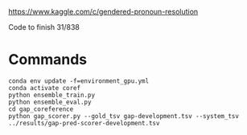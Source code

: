 https://www.kaggle.com/c/gendered-pronoun-resolution

Code to finish 31/838

# Commands

```
conda env update -f=environment_gpu.yml
conda activate coref
python ensemble_train.py
python ensemble_eval.py
cd gap_coreference
python gap_scorer.py --gold_tsv gap-development.tsv --system_tsv ../results/gap-pred-scorer-development.tsv
```
